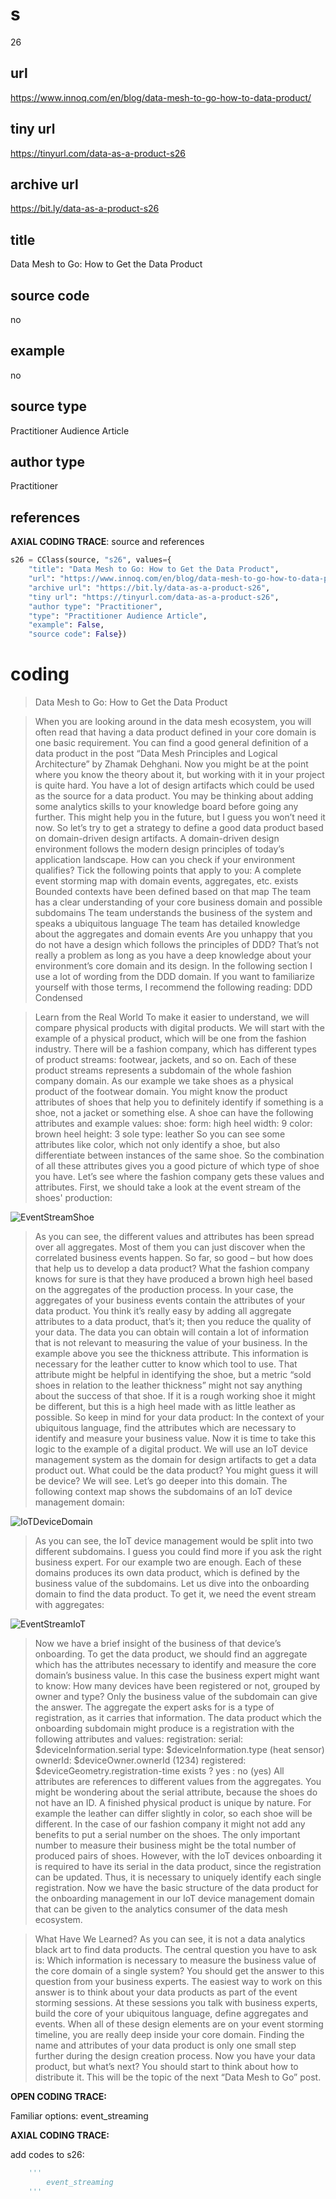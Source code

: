 # s 
26
## url
https://www.innoq.com/en/blog/data-mesh-to-go-how-to-data-product/
## tiny url
https://tinyurl.com/data-as-a-product-s26
## archive url
https://bit.ly/data-as-a-product-s26
## title
Data Mesh to Go: How to Get the Data Product
## source code
no
## example
no
## source type 
Practitioner Audience Article
## author type
Practitioner
## references

**AXIAL CODING TRACE**: source and references
``` python
s26 = CClass(source, "s26", values={
    "title": "Data Mesh to Go: How to Get the Data Product",
    "url": "https://www.innoq.com/en/blog/data-mesh-to-go-how-to-data-product/",
    "archive url": "https://bit.ly/data-as-a-product-s26",
    "tiny url": "https://tinyurl.com/data-as-a-product-s26",
    "author type": "Practitioner",
    "type": "Practitioner Audience Article",
    "example": False,
    "source code": False})
``` 

# coding

> Data Mesh to Go: How to Get the Data Product

> When you are looking around in the data mesh ecosystem, you will often read that having a data product defined in your core domain is one basic requirement. You can find a good general definition of a data product in the post “Data Mesh Principles and Logical Architecture” by Zhamak Dehghani. Now you might be at the point where you know the theory about it, but working with it in your project is quite hard. You have a lot of design artifacts which could be used as the source for a data product. You may be thinking about adding some analytics skills to your knowledge board before going any further. This might help you in the future, but I guess you won’t need it now. So let’s try to get a strategy to define a good data product based on domain-driven design artifacts.
A domain-driven design environment follows the modern design principles of today’s application landscape. How can you check if your environment qualifies? Tick the following points that apply to you:
A complete event storming map with domain events, aggregates, etc. exists
Bounded contexts have been defined based on that map
The team has a clear understanding of your core business domain and possible subdomains
The team understands the business of the system and speaks a ubiquitous language
The team has detailed knowledge about the aggregates and domain events
Are you unhappy that you do not have a design which follows the principles of DDD? That’s not really a problem as long as you have a deep knowledge about your environment’s core domain and its design. In the following section I use a lot of wording from the DDD domain. If you want to familiarize yourself with those terms, I recommend the following reading: DDD Condensed

> Learn from the Real World
To make it easier to understand, we will compare physical products with digital products. We will start with the example of a physical product, which will be one from the fashion industry. There will be a fashion company, which has different types of product streams: footwear, jackets, and so on. Each of these product streams represents a subdomain of the whole fashion company domain. As our example we take shoes as a physical product of the footwear domain.
You might know the product attributes of shoes that help you to definitely identify if something is a shoe, not a jacket or something else.
A shoe can have the following attributes and example values:
shoe:
 form: high heel
 width: 9
 color: brown
 heel height: 3
 sole type: leather
So you can see some attributes like color, which not only identify a shoe, but also differentiate between instances of the same shoe. So the combination of all these attributes gives you a good picture of which type of shoe you have. Let’s see where the fashion company gets these values and attributes.
First, we should take a look at the event stream of the shoes' production:

![EventStreamShoe](https://res.cloudinary.com/innoq/image/upload/v1/uploads-production/2dstnkhhyckwpe1vcms994izlwol)

> As you can see, the different values and attributes has been spread over all aggregates. Most of them you can just discover when the correlated business events happen.
So far, so good – but how does that help us to develop a data product? What the fashion company knows for sure is that they have produced a brown high heel based on the aggregates of the production process.
In your case, the aggregates of your business events contain the attributes of your data product. You think it’s really easy by adding all aggregate attributes to a data product, that’s it; then you reduce the quality of your data. The data you can obtain will contain a lot of information that is not relevant to measuring the value of your business. In the example above you see the thickness attribute. This information is necessary for the leather cutter to know which tool to use. That attribute might be helpful in identifying the shoe, but a metric “sold shoes in relation to the leather thickness” might not say anything about the success of that shoe. If it is a rough working shoe it might be different, but this is a high heel made with as little leather as possible.
So keep in mind for your data product: In the context of your ubiquitous language, find the attributes which are necessary to identify and measure your business value.
Now it is time to take this logic to the example of a digital product. We will use an IoT device management system as the domain for design artifacts to get a data product out. What could be the data product? You might guess it will be device? We will see. Let’s go deeper into this domain. The following context map shows the subdomains of an IoT device management domain:

![IoTDeviceDomain](https://res.cloudinary.com/innoq/image/upload/v1/uploads-production/dg0y91tm9hsbjb4mlnxkz3uhip5y)

> As you can see, the IoT device management would be split into two different subdomains. I guess you could find more if you ask the right business expert. For our example two are enough. Each of these domains produces its own data product, which is defined by the business value of the subdomains. Let us dive into the onboarding domain to find the data product. To get it, we need the event stream with aggregates:

![EventStreamIoT](https://res.cloudinary.com/innoq/image/upload/v1/uploads-production/zg9lpkkvotnfvg0vwruxgvvrus3c)

> Now we have a brief insight of the business of that device’s onboarding. To get the data product, we should find an aggregate which has the attributes necessary to identify and measure the core domain’s business value. In this case the business expert might want to know: How many devices have been registered or not, grouped by owner and type? Only the business value of the subdomain can give the answer. The aggregate the expert asks for is a type of registration, as it carries that information. The data product which the onboarding subdomain might produce is a registration with the following attributes and values:
registration:
 serial: $deviceInformation.serial
 type: $deviceInformation.type (heat sensor)
 ownerId: $deviceOwner.ownerId (1234)
 registered: $deviceGeometry.registration-time exists ? yes : no (yes)
All attributes are references to different values from the aggregates. You might be wondering about the serial attribute, because the shoes do not have an ID. A finished physical product is unique by nature. For example the leather can differ slightly in color, so each shoe will be different. In the case of our fashion company it might not add any benefits to put a serial number on the shoes. The only important number to measure their business might be the total number of produced pairs of shoes. However, with the IoT devices onboarding it is required to have its serial in the data product, since the registration can be updated. Thus, it is necessary to uniquely identify each single registration.
Now we have the basic structure of the data product for the onboarding management in our IoT device management domain that can be given to the analytics consumer of the data mesh ecosystem.

> What Have We Learned?
As you can see, it is not a data analytics black art to find data products. The central question you have to ask is: Which information is necessary to measure the business value of the core domain of a single system? You should get the answer to this question from your business experts.
The easiest way to work on this answer is to think about your data products as part of the event storming sessions. At these sessions you talk with business experts, build the core of your ubiquitous language, define aggregates and events. When all of these design elements are on your event storming timeline, you are really deep inside your core domain. Finding the name and attributes of your data product is only one small step further during the design creation process.
Now you have your data product, but what’s next? You should start to think about how to distribute it. This will be the topic of the next “Data Mesh to Go” post.

**OPEN CODING TRACE:**

Familiar options: event_streaming

**AXIAL CODING TRACE:**

add codes to s26: 
``` python 
    '''
        event_streaming
    '''
```
